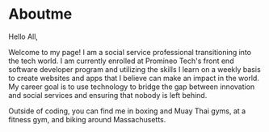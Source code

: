 # Aboutme
Hello All,

Welcome to my page! I am a social service professional transitioning into the tech world. I am currently enrolled at Promineo Tech's front end software developer program and utilizing the skills I learn on a weekly basis to create websites and apps that I believe can make an impact in the world. My career goal is to use technology to bridge the gap between innovation and social services and ensuring that nobody is left behind. 

Outside of coding, you can find me in boxing and Muay Thai gyms, at a fitness gym, and biking around Massachusetts. 
